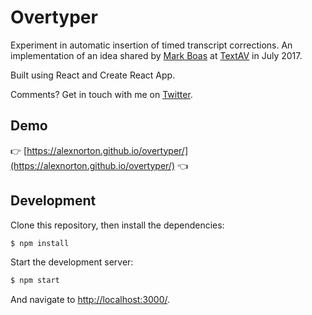 # Overtyper

Experiment in automatic insertion of timed transcript corrections. An implementation of an idea shared by [Mark Boas](https://twitter.com/maboa) at [TextAV](https://sites.google.com/view/textav) in July 2017.

Built using React and Create React App.

Comments? Get in touch with me on [Twitter](https://twitter.com/alxnorton).

## Demo

👉 [https://alexnorton.github.io/overtyper/](https://alexnorton.github.io/overtyper/) 👈

## Development

Clone this repository, then install the dependencies:

```bash
$ npm install
```

Start the development server:

```bash
$ npm start
```

And navigate to [http://localhost:3000/](http://localhost:3000/).
